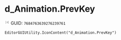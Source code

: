 # d_Animation.PrevKey
![](/img/d_Animation.PrevKey.png)
GUID: `7684763639276239761`
```
EditorGUIUtility.IconContent("d_Animation.PrevKey")
```
